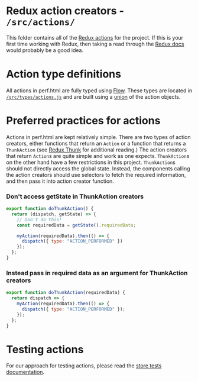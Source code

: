 # Redux action creators - `/src/actions/`

This folder contains all of the [Redux actions](http://redux.js.org/docs/basics/Actions.html) for the project. If this is your first time working with Redux, then taking a read through the [Redux docs](http://redux.js.org/) would probably be a good idea.

# Action type definitions

All actions in perf.html are fully typed using [Flow](https://flow.org/). These types are located in [`/src/types/actions.js`](../types/actions.js) and are built using a [union](https://flow.org/en/docs/types/unions/) of the action objects.

# Preferred practices for actions

Actions in perf.html are kept relatively simple. There are two types of action creators, either functions that return an `Action` or a function that returns a `ThunkAction` (see [Redux Thunk](https://github.com/gaearon/redux-thunk) for additional reading.) The action creators that return `Action`s are quite simple and work as one expects. `ThunkAction`s on the other hand have a few restrictions in this project. `ThunkAction`s should not directly access the global state. Instead, the components calling the action creators should use selectors to fetch the required information, and then pass it into action creator function.

### Don't access getState in ThunkAction creators

```js
export function doThunkAction() {
  return (dispatch, getState) => {
    // Don't do this!
    const requiredData = getState().requiredData;

    myAction(requiredData).then(() => {
      dispatch({ type: "ACTION_PERFORMED" })
    });
  };
}
```

### Instead pass in required data as an argument for ThunkAction creators

```js
export function doThunkAction(requiredData) {
  return dispatch => {
    myAction(requiredData).then(() => {
      dispatch({ type: "ACTION_PERFORMED" });
    });
  };
}
```

# Testing actions

For our approach for testing actions, please read the [store tests documentation](../test/store/README.md).
